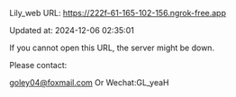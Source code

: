 Lily_web URL: https://222f-61-165-102-156.ngrok-free.app

Updated at: 2024-12-06 02:35:01

If you cannot open this URL, the server might be down.

Please contact: 

goley04@foxmail.com Or Wechat:GL_yeaH